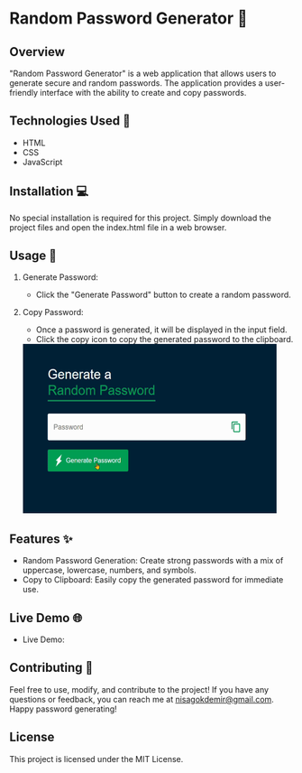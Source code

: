 # Random Password Generator 🔐

## Overview
"Random Password Generator" is a web application that allows users to generate secure and random passwords. The application provides a user-friendly interface with the ability to create and copy passwords.

## Technologies Used 🚀
- HTML
- CSS
- JavaScript

## Installation 💻
No special installation is required for this project. Simply download the project files and open the index.html file in a web browser.

## Usage 💬
1. Generate Password:
    - Click the "Generate Password" button to create a random password.
2. Copy Password:
    - Once a password is generated, it will be displayed in the input field.
    - Click the copy icon to copy the generated password to the clipboard.

    <img src="./images/password_generator.gif" alt="Random Password Generator Demo" width="450" height="300">

## Features ✨
- Random Password Generation: Create strong passwords with a mix of uppercase, lowercase, numbers, and symbols.
- Copy to Clipboard: Easily copy the generated password for immediate use.

## Live Demo 🌐
- Live Demo: 

## Contributing 🤝
Feel free to use, modify, and contribute to the project! If you have any questions or feedback, you can reach me at nisagokdemir@gmail.com. Happy password generating!

## License
This project is licensed under the MIT License.